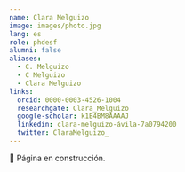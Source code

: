 ```yaml
---
name: Clara Melguizo
image: images/photo.jpg
lang: es
role: phdesf
alumni: false
aliases:
  - C. Melguizo
  - C Melguizo
  - Clara Melguizo
links:
  orcid: 0000-0003-4526-1004
  researchgate: Clara_Melguizo
  google-scholar: k1E4BM8AAAAJ
  linkedin: clara-melguizo-ávila-7a0794200
  twitter: ClaraMelguizo_
---
```


🚧 Página en construcción.
